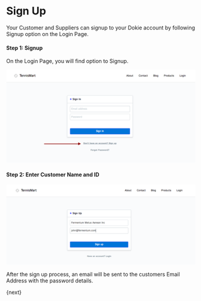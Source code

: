 <!-- add-breadcrumbs -->
# Sign Up

Your Customer and Suppliers can signup to your Dokie account by following Signup option on the Login Page.

#### Step 1: Signup

On the Login Page, you will find option to Signup.

<img class="screenshot" alt="Website User Signup" src="../assets/website-login.png">

#### Step 2: Enter Customer Name and ID

<img class="screenshot" alt="Website User Signup" src="../assets/website-signup-details.png">

After the sign up process, an email will be sent to the customers Email Address with the password details.

{next}
